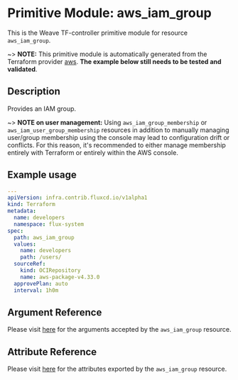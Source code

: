 
# Primitive Module: aws_iam_group

This is the Weave TF-controller primitive module for resource `aws_iam_group`.

~> **NOTE:** This primitive module is automatically generated from the Terraform provider [aws](https://registry.terraform.io/providers/hashicorp/aws/latest/docs/resources/iam_group). **The example below still needs to be tested and validated**.

## Description

Provides an IAM group.

~> **NOTE on user management:** Using `aws_iam_group_membership` or `aws_iam_user_group_membership` resources in addition to manually managing user/group membership using the console may lead to configuration drift or conflicts. For this reason, it's recommended to either manage membership entirely with Terraform or entirely within the AWS console.

## Example usage

```yaml
---
apiVersion: infra.contrib.fluxcd.io/v1alpha1
kind: Terraform
metadata:
  name: developers
  namespace: flux-system
spec:
  path: aws_iam_group
  values:
    name: developers
    path: /users/
  sourceRef:
    kind: OCIRepository
    name: aws-package-v4.33.0
  approvePlan: auto
  interval: 1h0m
```

## Argument Reference

Please visit [here](https://registry.terraform.io/providers/hashicorp/aws/4.33.0/docs/resources/iam_group#argument-reference) for the arguments accepted by the `aws_iam_group` resource.

## Attribute Reference

Please visit [here](https://registry.terraform.io/providers/hashicorp/aws/4.33.0/docs/resources/iam_group#attributes-reference) for the attributes exported by the `aws_iam_group` resource.
